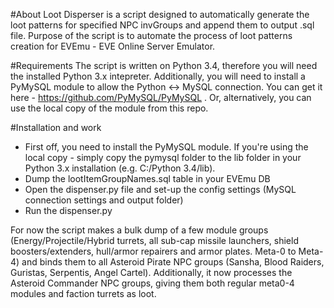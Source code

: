 #About
Loot Disperser is a script designed to automatically generate the loot patterns for specified NPC invGroups and append them to output .sql file.
Purpose of the script is to automate the process of loot patterns creation for EVEmu - EVE Online Server Emulator.

#Requirements
The script is written on Python 3.4, therefore you will need the installed Python 3.x intepreter.
Additionally, you will need to install a PyMySQL module to allow the Python <-> MySQL connection. You can get it here - https://github.com/PyMySQL/PyMySQL . 
Or, alternatively, you can use the local copy of the module from this repo.

#Installation and work
- First off, you need to install the PyMySQL module. If you're using the local copy - simply copy the pymysql folder to the lib folder in your Python 3.x installation (e.g. C:/Python 3.4/lib).
- Dump the lootItemGroupNames.sql table in your EVEmu DB
- Open the dispenser.py file and set-up the config settings (MySQL connection settings and output folder)
- Run the dispenser.py

For now the script makes a bulk dump of a few module groups (Energy/Projectile/Hybrid turrets, all sub-cap missile launchers, shield boosters/extenders, hull/armor repairers and armor plates. Meta-0 to Meta-4) and binds them to all Asteroid Pirate NPC groups (Sansha, Blood Raiders, Guristas, Serpentis, Angel Cartel).
Additionally, it now processes the Asteroid Commander NPC groups, giving them both regular meta0-4 modules and faction turrets as loot.
